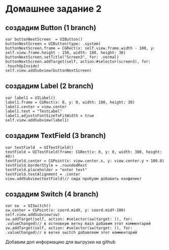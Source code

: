 # Домашнее задание 2 

## создадим Button (1 branch)
```
var buttonNextScreen  = UIButton()
buttonNextScreen = UIButton(type: .system)
buttonNextScreen.frame = CGRect(x: self.view.frame.width - 100, y: self.view.frame.height - 150, width: 100, height: 30)
buttonNextScreen.setTitle("Screen3", for: .normal)
buttonNextScreen.addTarget(self, action:#selector(screen3), for: .touchUpInside)
self.view.addSubview(buttonNextScreen)

```

## создадим Label (2 branch)

```
var label1 = UILabel()
label1.frame = CGRect(x: 0, y: 0, width: 100, height: 30)
label1.center = view.center
label1.text = "TestLabel"
label1.adjustsFontSizeToFitWidth = true
self.view.addSubview(label1)

```

## создадим TextField (3 branch)

```
var textField  = UITextField()
textField = UITextField(frame: CGRect(x: 0, y: 0, width: 300, height: 40))
textField.center = CGPoint(x: view.center.x, y: view.center.y + 100.0)
textField.borderStyle = .roundedRect
textField.placeholder = "enter text"
textField.textAlignment = .center
view.addSubview(textField)// сюда пробуем добавить конфиликт
```

## создадим Switch (4 branch)

```
var sw  = UISwitch()
sw.center = CGPoint(x: coord.midX, y: coord.midY-100)
self.view.addSubview(sw)
sw.addTarget(self, action: #selector(sw(target: )), for: .valueChanged)// в остновную ветку main добавим этот комментарий 
sw.addTarget(self, action: #selector(sw(target: )), for: .valueChanged)// в ветке switch добавляем этот комментарий

```
Добавим доп информацию для выгрузки на github

